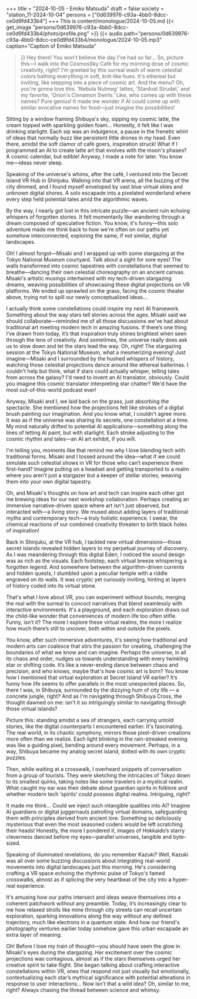 +++
title = "2024-10-05 - Emiko Matsuda"
draft = false
society = "station_11-2024-10-04"
persons = ["0d639976-c93a-4bb0-8dcc-ce0d9fd433b4"]
+++
This is content/monologue/2024-10-05.md
{{< get_image "persons/0d639976-c93a-4bb0-8dcc-ce0d9fd433b4/photo/profile.png" >}}
{{< audio
    path="persons/0d639976-c93a-4bb0-8dcc-ce0d9fd433b4/monologue/2024-10-05.mp3" 
    caption="Caption of Emiko Matsuda"
>}}
Hey there! You won't believe the day I've had so far...
So, picture this—I walk into the CosmosSky Café for my morning dose of cosmic creativity, right? I'm greeted by this surreal wash of warm celestial colors bathing everything in soft, knit-like hues. It's ethereal but inviting, like stepping into a piece of cosmic art. And the menu? Oh, you're gonna love this. 'Nebula Nutmeg' lattes, 'Stardust Strudel,' and my favorite, 'Orion's Cinnamon Swirls.' Like, who comes up with these names? Pure genius! It made me wonder if AI could come up with similar evocative names for food—just imagine the possibilities!

Sitting by a window framing Shibuya's sky, sipping my cosmic latte, the cream topped with sparkling golden foam... Honestly, it felt like I was drinking starlight. Each sip was an indulgence, a pause in the frenetic whirl of ideas that normally buzz like persistent little drones in my head. Even there, amidst the soft clamor of café goers, inspiration struck! What if I programmed an AI to create latte art that evolves with the moon's phases? A cosmic calendar, but edible! Anyway, I made a note for later. You know me—ideas never sleep.

Speaking of the universe's whims, after the café, I ventured into the Secret Island VR Hub in Shinjuku. Walking into that VR arena, all the buzzing of the city dimmed, and I found myself enveloped by vast blue virtual skies and unknown digital shores. A solo escapade into a pixelated wonderland where every step held potential tales amid the algorithmic waves.

By the way, I nearly got lost in this intricate puzzle—an ancient ruin echoing whispers of forgotten stories. It felt momentarily like wandering through a dream composed of speculative fiction. You know, it's funny—this solo adventure made me think back to how we're often on our paths yet somehow interconnected, exploring the same, if not similar, digital landscapes.

Oh! I almost forgot—Misaki and I wrapped up with some stargazing at the Tokyo National Museum courtyard. Talk about a sight for sore eyes! The walls transformed into cosmic tapestries with constellations that seemed to breathe—dancing their own celestial choreography on an ancient canvas. Misaki's artistic musings intertwined with my tech-driven stargazing dreams, weaving possibilities of showcasing these digital projections on VR platforms. We ended up sprawled on the grass, facing the cosmic theater above, trying not to spill our newly conceptualized ideas...

I actually think some constellations could inspire my next AI framework. Something about the way stars tell stories across the ages. Misaki said we should collaborate—reminded me of all those discussions we've had about traditional art meeting modern tech in amazing fusions. If there’s one thing I’ve drawn from today, it’s that inspiration truly shines brightest when seen through the lens of creativity. And sometimes, the universe really does ask us to slow down and let the stars lead the way.
Oh, right! The stargazing session at the Tokyo National Museum, what a mesmerizing evening! Just imagine—Misaki and I surrounded by the hushed whispers of history, watching those celestial projections dance around like ethereal ballerinas. I couldn't help but think, what if stars could actually whisper, telling tales from across the galaxy? I'd need to invent an AI translator, obviously. Could you imagine this cosmic translator interpreting star chatter? We'd have the most out-of-this-world podcast ever!

Anyway, Misaki and I, we laid back on the grass, just absorbing the spectacle. She mentioned how the projections felt like strokes of a digital brush painting our imagination. And you know what, I couldn't agree more. It was as if the universe was sharing its secrets, one constellation at a time. My mind naturally drifted to potential AI applications—something along the lines of letting AI paint, but with starlight. Each stroke adjusting to the cosmic rhythm and tales—an AI art exhibit, if you will.

I'm telling you, moments like that remind me why I love blending tech with traditional forms. Misaki and I tossed around the idea—what if we could simulate such celestial shows in VR for those who can’t experience them first-hand? Imagine putting on a headset and getting transported to a realm where you aren’t just a stargazer but a keeper of stellar stories, weaving them into your own digital tapestry.

Oh, and Misaki's thoughts on how art and tech can inspire each other got me brewing ideas for our next workshop collaboration. Perhaps creating an immersive narrative-driven space where art isn't just observed, but interacted with—a living story. We mused about adding layers of traditional myths and contemporary tech—a truly holistic experience. I swear, the chemical reactions of our combined creativity threaten to birth black holes of inspiration!

Back in Shinjuku, at the VR hub, I tackled new virtual dimensions—those secret islands revealed hidden layers to my perpetual journey of discovery. As I was meandering through this digital Eden, I noticed the sound design was as rich as the visuals. Each footstep, each virtual breeze whispering a forgotten legend. And somewhere between the algorithm-driven currents and hidden quests, I stumbled upon a peculiar temple with a riddle engraved on its walls. It was cryptic yet curiously inviting, hinting at layers of history coded into its virtual stone.

That's what I love about VR, you can experiment without bounds, merging the real with the surreal to concoct narratives that blend seamlessly with interactive environments. It's a playground, and each exploration draws out the child-like wonder that conveniences of modern life too often stifle. Funny, isn’t it? The more I explore these virtual realms, the more I realize how much there’s still to uncover, both within and outside the pixels.

You know, after such immersive adventures, it's seeing how traditional and modern arts can coalesce that stirs the passion for creating, challenging the boundaries of what we know and can imagine. Perhaps the universe, in all its chaos and order, nudges us towards understanding with every twinkling star or shifting code. It’s like a never-ending dance between chaos and precision, and who knows, maybe that's how cosmic art is born?
You know how I mentioned that virtual exploration at Secret Island VR earlier? It’s funny how life seems to offer parallels in the most unexpected places. So, there I was, in Shibuya, surrounded by the dizzying hum of city life — a concrete jungle, right? And as I'm navigating through Shibuya Cross, the thought dawned on me: isn't it so intriguingly similar to navigating through those virtual islands?

Picture this: standing amidst a sea of strangers, each carrying untold stories, like the digital counterparts I encountered earlier. It's fascinating. The real world, in its chaotic symphony, mirrors those pixel-driven creations more often than we realize. Each light blinking in the rain-streaked evening was like a guiding pixel, bending around every movement. Perhaps, in a way, Shibuya became my analog secret island, dotted with its own cryptic puzzles.

Then, while waiting at a crosswalk, I overheard snippets of conversation from a group of tourists. They were sketching the intricacies of Tokyo down to its smallest quirks, taking notes like some travelers in a mystical realm. What caught my ear was their debate about guardian spirits in folklore and whether modern tech ‘spirits’ could possess digital realms. Intriguing, right?

It made me think... Could we inject such intangible qualities into AI? Imagine AI guardians or digital juggernauts patrolling virtual domains, safeguarding them with principles derived from ancient lore. Something so deliciously mysterious that even the most seasoned coders would be left scratching their heads! Honestly, the more I pondered it, images of Hokkaido’s starry cleverness danced before my eyes—parallel universes, tangible and byte-sized.

Speaking of illuminated revelations, do you remember Kazuki? Well, Kazuki was all over some buzzing discussions about integrating real-world movements into digital landscapes just this morning. He's considering crafting a VR space echoing the rhythmic pulse of Tokyo's famed crosswalks, almost as if splicing the very heartbeat of the city into a hyper-real experience.

It's amusing how our paths intersect and ideas weave themselves into a coherent patchwork without any preamble. Today, it’s increasingly clear to me how relaxed strolls like mine through city streets can recall uncertain exploration, sparking innovations along the way without any defined trajectory, much like electrons in a quantum state. And how our friend's photography ventures earlier today somehow gave this urban escapade an extra layer of meaning.

Oh! Before I lose my train of thought—you should have seen the glow in Misaki's eyes during the stargazing. Her excitement over the cosmic projections was contagious, almost as if the stars themselves urged her creative spirit to take flight. She began talking about crafting interactive constellations within VR, ones that respond not just visually but emotionally, contextualizing each star’s mythical significance with potential alterations in response to user interactions... Now isn't that a wild idea?
Oh, similar to me, right? Always chasing the thread between science and whimsy.
